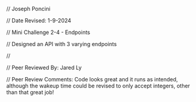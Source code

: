 // Joseph Poncini

 // Date Revised: 1-9-2024

 // Mini Challenge 2-4 - Endpoints

 // Designed an API with 3 varying endpoints

 // 

// Peer Reviewed By: Jared Ly

// Peer Review Comments: Code looks great and it runs as intended, although the wakeup time could be revised to only accept integers, other than that great job!
